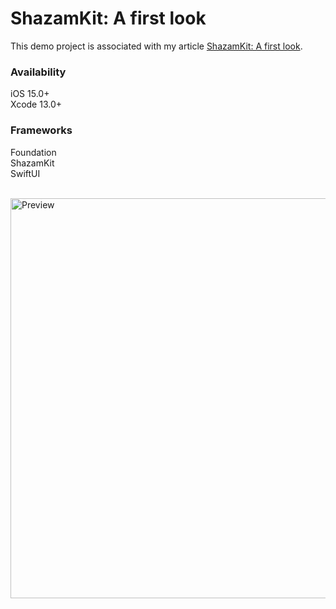 # ShazamKit: A first look

This demo project is associated with my article [ShazamKit: A first look](https://yaacoub.github.io/articles/swift/shazamkit-a-first-look).

### Availability

iOS 15.0+
<br>
Xcode 13.0+

### Frameworks

Foundation
<br>
ShazamKit
<br>
SwiftUI

<br>

<img src="https://user-images.githubusercontent.com/34966652/140640986-a54461da-7a9c-4c09-b57e-9d3f6c39a5a3.jpeg" height="640" alt="Preview"/>
